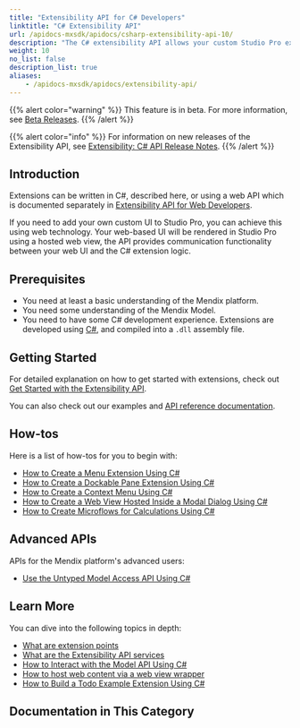 ```yaml
---
title: "Extensibility API for C# Developers"
linktitle: "C# Extensibility API"
url: /apidocs-mxsdk/apidocs/csharp-extensibility-api-10/
description: "The C# extensibility API allows your custom Studio Pro extensions developed in C# to interact with some internal services of Studio Pro."
weight: 10
no_list: false
description_list: true
aliases:
    - /apidocs-mxsdk/apidocs/extensibility-api/
---
```


{{% alert color="warning" %}}
This feature is in beta. For more information, see [Beta Releases](/releasenotes/beta-features/).
{{% /alert %}}

{{% alert color="info" %}}
For information on new releases of the Extensibility API, see [Extensibility: C# API Release Notes](/releasenotes/studio-pro/csharp-extensibility-api/).
{{% /alert %}}

## Introduction

Extensions can be written in C#, described here, or using a web API which is documented separately in [Extensibility API for Web Developers](/apidocs-mxsdk/apidocs/web-extensibility-api-10/).

If you need to add your own custom UI to Studio Pro, you can achieve this using web technology. Your web-based UI will be rendered in Studio Pro using a hosted web view, the API provides communication functionality between your web UI and the C# extension logic.

## Prerequisites

* You need at least a basic understanding of the Mendix platform.
* You need some understanding of the Mendix Model.
* You need to have some C# development experience. Extensions are developed using [C#](https://docs.microsoft.com/en-us/dotnet/), and compiled into a `.dll` assembly file.

## Getting Started

For detailed explanation on how to get started with extensions, check out [Get Started with the Extensibility API](/apidocs-mxsdk/apidocs/csharp-extensibility-api-10/get-started/).

You can also check out our examples and [API reference documentation](https://github.com/mendix/ExtensionAPI-Samples).

## How-tos

Here is a list of how-tos for you to begin with:

* [How to Create a Menu Extension Using C#](/apidocs-mxsdk/apidocs/csharp-extensibility-api-10/create-menu-extension/)
* [How to Create a Dockable Pane Extension Using C#](/apidocs-mxsdk/apidocs/csharp-extensibility-api-10/create-dockable-pane-extension/)
* [How to Create a Context Menu Using C#](/apidocs-mxsdk/apidocs/csharp-extensibility-api-10/create-context-menu/)
* [How to Create a Web View Hosted Inside a Modal Dialog Using C#](/apidocs-mxsdk/apidocs/csharp-extensibility-api-10/create-modal-web-view/)
* [How to Create Microflows for Calculations Using C#](/apidocs-mxsdk/apidocs/csharp-extensibility-api-10/create-microflows-for-calculations/)

## Advanced APIs

APIs for the Mendix platform's advanced users:

* [Use the Untyped Model Access API Using C#](/apidocs-mxsdk/apidocs/untyped-model-access-api-10/)

## Learn More

You can dive into the following topics in depth:

* [What are extension points](/apidocs-mxsdk/apidocs/csharp-extensibility-api-10/extension-points/)
* [What are the Extensibility API services](/apidocs-mxsdk/apidocs/csharp-extensibility-api-10/services/)
* [How to Interact with the Model API Using C#](/apidocs-mxsdk/apidocs/interact-with-model-api-10/)
* [How to host web content via a web view wrapper](/apidocs-mxsdk/apidocs/csharp-extensibility-api-10/web-views/)
* [How to Build a Todo Example Extension Using C#](/apidocs-mxsdk/apidocs/csharp-extensibility-api-10/build-todo-example-extension/)

## Documentation in This Category
